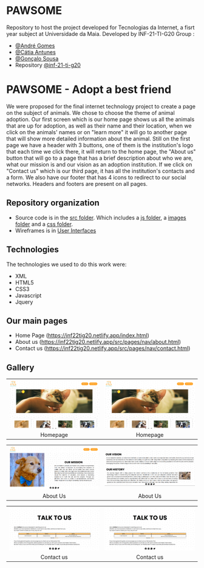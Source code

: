 # PAWSOME

Repository to host the project developed for Tecnologias da Internet, a fisrt year subject at Universidade da Maia. Developed by INF-21-TI-G20 Group :

- [@André Gomes](https://github.com/aasfg)
- [@Cátia Antunes](https://github.com/CatiaAntunes)
- [@Gonçalo Sousa](https://github.com/MrcWithAMouth)
- Repository [@inf-21-ti-g20](https://github.com/INF22TIG20/Report_TIM1)

# PAWSOME - Adopt a best friend

We were proposed for the final internet technology project to create a page on the subject of animals. We chose to choose the theme of animal adoption.
Our first screen which is our home page shows us all the animals that are up for adoption, as well as their name and their location, when we click on the animals' names or on "learn more" it will go to another page that will show more detailed information about the animal. Still on the first page we have a header with 3 buttons, one of them is the institution's logo that each time we click there, it will return to the home page, the "About us" button that will go to a page that has a brief description about who we are, what our mission is and our vision as an adoption institution. If we click on "Contact us" which is our third page, it has all the institution's contacts and a form.
We also have our footer that has 4 icons to redirect to our social networks.
Headers and footers are present on all pages.

## Repository organization

- Source code is in the [src folder](src/). Which includes a [js folder](src/js), a [images folder](src/images) and a [css folder](src/css).
- Wireframes is in [User Interfaces](docs/User%20Interface/)

## Technologies

The technologies we used to do this work were:

- XML
- HTML5
- CSS3
- Javascript
- Jquery

## Our main pages

- Home Page (https://inf22tig20.netlify.app/index.html)
- About us (https://inf22tig20.netlify.app/src/pages/nav/about.html)
- Contact us (https://inf22tig20.netlify.app/src/pages/nav/contact.html)

## Gallery

|                                                          |                                                          |
| :------------------------------------------------------: | :------------------------------------------------------: |
| ![An alternative description](docs/images/HomePage1.png) | ![An alternative description](docs/images/HomePage1.png) |
|                         Homepage                         |                         Homepage                         |

|                                                         |                                                         |
| :-----------------------------------------------------: | :-----------------------------------------------------: |
| ![An alternative description](docs/images/AboutUS1.png) | ![An alternative description](docs/images/AboutUS2.png) |
|                        About Us                         |                        About Us                         |

|                                                           |                                                           |
| :-------------------------------------------------------: | :-------------------------------------------------------: |
| ![An alternative description](docs/images/ContactUS1.png) | ![An alternative description](docs/images/ContactUS1.png) |
|                        Contact us                         |                        Contact us                         |
